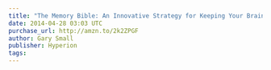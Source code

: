 ```yaml
---
title: "The Memory Bible: An Innovative Strategy for Keeping Your Brain Young"
date: 2014-04-28 03:03 UTC
purchase_url: http://amzn.to/2k2ZPGF
author: Gary Small
publisher: Hyperion
tags:
---
```


